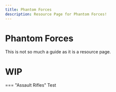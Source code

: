 ```yaml
---
title: Phantom Forces
description: Resource Page for Phantom Forces!
---
```


# **Phantom Forces**

This is not so much a guide as it is a resource page.

# **WIP**

=== "Assault Rifles"
    Test
